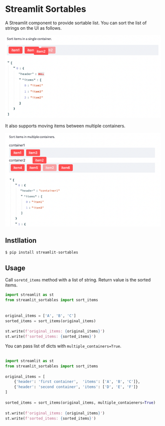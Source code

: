 # Streamlit Sortables

A Streamlit component to provide sortable list.
You can sort the list of strings on the UI as follows.

![](imgs/single_container.png)

It also supports moving items between multiple containers.

![](imgs/multiple_containers.png)

## Instllation

```python
$ pip install streamlit-sortables
```

## Usage

Call `soretd_items` method with a list of string. Return value is the sorted items.

```python
import streamlit as st
from streamlit_sortables import sort_items


original_items = ['A', 'B', 'C']
sorted_items = sort_items(original_items)

st.write(f'original_items: {original_items}')
st.write(f'sorted_items: {sorted_items}')
```

You can pass list of dicts with `multiple_containers=True`.

```python

import streamlit as st
from streamlit_sortables import sort_items

original_items = [
    {'header': 'first container',  'items': ['A', 'B', 'C']},
    {'header': 'second container', 'items': ['D', 'E', 'F']}
]

sorted_items = sort_items(original_items, multiple_contaieners=True)

st.write(f'original_items: {original_items}')
st.write(f'sorted_items: {sorted_items}')
```
